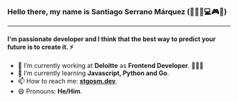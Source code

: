 ### Hello there, my name is Santiago Serrano Márquez (👨🏻‍💻💻🎮🚀)

-----

#### I'm passionate developer and I think that the best way to predict your future is to create it. ⚡️

- 🔭 I’m currently working at **Deloitte** as **Frontend Developer**. 👨🏻‍💻
- 🌱 I’m currently learning **Javascript, Python and Go**.
- 📫 How to reach me: **[stgosm.dev](https://stgosm.dev)**.
- 😄 Pronouns: **He/Him**.
